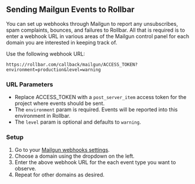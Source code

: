 ## Sending Mailgun Events to Rollbar

You can set up webhooks through Mailgun to report any unsubscribes, spam
complaints, bounces, and failures to Rollbar. All that is required is to
enter a webhook URL in various areas of the Mailgun control panel for
each domain you are interested in keeping track of.

Use the following webhook URL:

    https://rollbar.com/callback/mailgun/ACCESS_TOKEN?environment=production&level=warning

### URL Parameters

-   Replace ACCESS\_TOKEN with a `post_server_item` access token for the
    project where events should be sent.
-   The `environment` param is required. Events will be reported into
    this environment in Rollbar.
-   The `level` param is optional and defaults to `warning`.

### Setup

1.  Go to your [Mailgun webhooks settings](https://mailgun.com/cp).
2.  Choose a domain using the dropdown on the left.
3.  Enter the above webhook URL for the each event type you want to
    observe.
4.  Repeat for other domains as desired.
